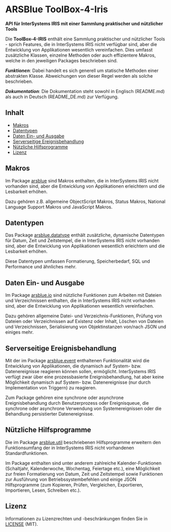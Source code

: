 # ARSBlue ToolBox-4-Iris

**API für InterSystems IRIS mit einer Sammlung praktischer und nützlicher Tools**

Die **ToolBox-4-IRIS** enthält eine Sammlung praktischer und nützlicher Tools - sprich Features, die in InterSystems IRIS nicht verfügbar sind, aber die Entwicklung von Applikationen wesentlich vereinfachen. Dies umfasst zusätzliche Klassen, einzelne Methoden oder auch effizientere Makros, welche in den jeweiligen Packages beschrieben sind.

**_Funktionen_**: Dabei handelt es sich generell um statische Methoden einer abstrakten Klasse. Abweichungen von dieser Regel werden als solche beschrieben.

**_Dokumentation_**: Die Dokumentation steht sowohl in Englisch (README.md) als auch in Deutsch (README_DE.md) zur Verfügung.

## Inhalt

- [Makros](#makros)
- [Datentypen](#datentypen)
- [Daten Ein- und Ausgabe](#daten-ein-und-ausgabe)
- [Serverseitige Ereignisbehandlung](#serverseitige-ereignisbehandlung)
- [Nützliche Hilfsprogramme](#n%C3%BCtzliche-hilfsprogramme)
- [Lizenz](#lizenz)

## Makros

Im Package [arsblue](./arsblue) sind Makros enthalten, die in InterSystems IRIS nicht vorhanden sind, aber die Entwicklung von Applikationen erleichtern und die Lesbarkeit erhöhen. 

Dazu gehören z.B. allgemeine ObjectScript Makros, Status Makros, National Language Support Makros und JavaScript Makros.

## Datentypen

Das Package [arsblue.datatype](./arsblue/datatype) enthält zusätzliche, dynamische Datentypen für Datum, Zeit und Zeitstempel, die in InterSystems IRIS nicht vorhanden sind, aber die Entwicklung von Applikationen wesentlich erleichtern und die Lesbarkeit erhöhen. 

Diese Datentypen umfassen Formatierung, Speicherbedarf, SQL und Performance und ähnliches mehr.

## Daten Ein- und Ausgabe

Im Package [arsblue.io](./arsblue/io) sind nützliche Funktionen zum Arbeiten mit Dateien und Verzeichnissen enthalten, die in InterSystems IRIS nicht vorhanden sind, aber die Entwicklung von Applikationen wesentlich vereinfachen. 

Dazu gehören allgemeine Datei- und Verzeichnis-Funktionen, Prüfung von Dateien oder Verzeichnissen auf Existenz oder Inhalt, Löschen von Dateien und Verzeichnissen, Serialisierung von Objektinstanzen von/nach JSON und einiges mehr.

## Serverseitige Ereignisbehandlung

Mit der im Package [arsblue.event](./arsblue/event) enthaltenen Funktionalität wird die Entwicklung von Applikationen, die dynamisch auf System- bzw. Datenereignisse reagieren können sollen, ermöglicht. InterSystems IRIS verfügt zwar über eine prozessbasierte  Ereignisbehandlung, hat aber keine Möglichkeit dynamisch auf System- bzw. Datenereignisse (nur durch Implementation von Triggern) zu reagieren.

Zum Package gehören eine synchrone oder asynchrone Ereignisbehandlung durch Benutzerprozess oder Ereignisqueue, die synchrone oder asynchrone Verwendung von Systemereignissen oder die Behandlung persistierter Datenereignisse.

## Nützliche Hilfsprogramme

Die im Package [arsblue.util](./arsblue/util) beschriebenen Hilfsprogramme erweitern den Funktionsumfang der in InterSystems IRIS nicht vorhandenen Standardfunktionen.

Im Package enthalten sind unter anderem zahlreiche Kalender-Funktionen (Schaltjahr, Kalenderwoche, Wochentag, Feiertage etc.), eine Möglichkeit zur freien Formatierung von Datum, Zeit und Zeitstempel sowie Funktionen zur Ausführung von Betriebssystembefehlen und einige JSON Hilfsprogramme (zum Kopieren, Prüfen, Vergleichen, Exportieren, Importieren, Lesen, Schreiben etc.).

## Lizenz ##

Informationen zu Lizenzrechten und -beschränkungen finden Sie in [LICENSE](./LICENSE) (MIT).
